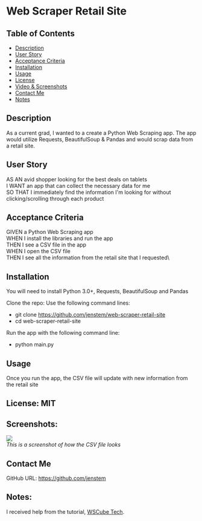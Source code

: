 # Web Scraper Retail Site

## Table of Contents
+ [Description](#description)
+ [User Story](#userstory)
+ [Acceptance Criteria](#acceptance)
+ [Installation](#installation)
+ [Usage](#usage)
+ [License](#license)
+ [Video & Screenshots](#screenshots)
+ [Contact Me](#contact)
+ [Notes](#notes)
##

<a id='description'></a>
## Description

As a current grad, I wanted to a create a Python Web Scraping app.  The app would utilize Requests, BeautifulSoup & Pandas and would scrap data from a retail site.
##

<a id='userstory'></a>
## User Story

AS AN avid shopper looking for the best deals on tablets\
I WANT an app that can collect the necessary data for me\
SO THAT I immediately find the information I'm looking for without clicking/scrolling through each product
##

<a id='acceptance'></a>
## Acceptance Criteria

GIVEN a Python Web Scraping app\
WHEN I install the libraries and run the app\
THEN I see a CSV file in the app\
WHEN I open the CSV file\
THEN I see all the information from the retail site that I requested\
##

<a id='installation'></a>
## Installation
You will need to install Python 3.0+, Requests, BeautifulSoup and Pandas

Clone the repo:
Use the following command lines:
- git clone https://github.com/jenstem/web-scraper-retail-site
- cd web-scraper-retail-site

Run the app with the following command line:
- python main.py
##

<a id='usage'></a>
## Usage
Once you run the app, the CSV file will update with new information from the retail site
##

<a id='license'></a>
## License:  MIT
##

<a id='screenshots'></a>
## Screenshots:

![](https://github.com/jenstem/web-scraper-retail-site/blob/main/retail-site-table.png) <br>
*This is a screenshot of how the CSV file looks*
##

<a id='contact'></a>
## Contact Me
GitHub URL:  https://github.com/jenstem

##
<a id='notes'></a>
## Notes:

I received help from the tutorial, [WSCube Tech](https://www.youtube.com/watch?v=UabBGhnVqSo&list=PLc20sA5NNOvrsn3a78ewy2VTCXVV47NB4&index=1&pp=iAQB).